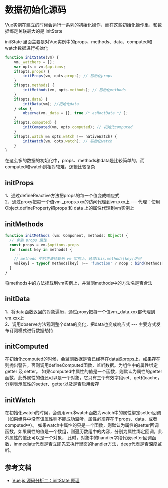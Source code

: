# 数据初始化源码

Vue实例在建立的时候会运行一系列的初始化操作，而在这些初始化操作里，和数据绑定关联最大的是 initState

initState 里面主要是对Vue实例中的props、methods、data、computed和watch数据进行初始化

```js
function initState(vm) {
    vm._watchers = [];
    var opts = vm.$options;
    if(opts.props) {
        initProps(vm, opts.props); // 初始化props
    }
    if(opts.methods) {
        initMethods(vm, opts.methods); // 初始化methods
    }
    if(opts.data) {
        initData(vm); //初始化data
    } else {
        observe(vm._data = {}, true /* asRootData */ );
    }
    if(opts.computed) {
        initComputed(vm, opts.computed); // 初始化computed
    }
    if(opts.watch && opts.watch !== nativeWatch) {
        initWatch(vm, opts.watch); // 初始化watch
    }
}
```

在这么多的数据的初始化中，props、methods和data是比较简单的，而computed和watch则相对较难，逻辑比较复杂

## initProps

1、通过defineReactive方法把props的每一个值变成响应式<br>
2、通过proxy把每一个值vm._props.xxx的访问代理到vm.xxx上 --- 代理：使用Object.defineProperty把props 和 data 上的属性代理到vm实例上

## initMethods

```js
function initMethods (vm: Component, methods: Object) {
  // 拿到 props 属性
  const props = vm.$options.props
  for (const key in methods) {
    ...
    // methods 中的方法挂载到 vm 实例上，通过this.methods[key]访问
    vm[key] = typeof methods[key] !== 'function' ? noop : bind(methods[key], vm)
  }
}
```

将methods中的方法挂载到vm实例上，并监测methods中的方法名是否合法

## initData

1、将data函数返回的对象遍历，通过proxy把每一个值vm._data.xxx都代理到vm.xxx上<br>
2、调用observe方法观测整个data的变化，把data也变成响应式 ---  主要方式发布订阅模式进行数据劫持

## initComputed

在初始化computed的时候，会监测数据是否已经存在data或props上，如果存在则抛出警告，否则调用defineComputed函数，监听数据。为组件中的属性绑定getter 及 setter。
如果computed中属性的值是一个函数，则默认为属性的getter函数，此外属性的值还可以是一个对象，它只有三个有效字段set、get和cache，分别表示属性的setter、getter以及是否启用缓存

## initWatch

在初始化watch的时候，会调用vm.$watch函数为watch中的属性绑定setter回调（如果组件中没有该属性则不能成功监听，属性必须存在于props、data、或者computed中）。
如果watch中属性的只是一个函数，则默认为属性的setter回调函数，如果属性的值是一个数组，则遍历数组中的内容，分别为属性绑定回调，此外属性的值还可以是一个对象，
此时，对象中的handler字段代表setter回调函数，immediate代表是否立即先去执行里面的handler方法，deep代表是否深度监听。






## 参考文档

* [Vue.js 源码分析二：initState 原理](https://juejin.cn/post/6844904023393304583)
